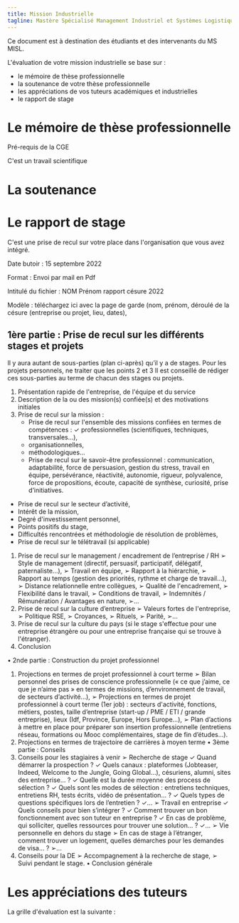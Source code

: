 ```yaml
---
title: Mission Industrielle
tagline: Mastère Spécialisé Management Industriel et Systèmes Logistiques
---
```


Ce document est à destination des étudiants et des intervenants du MS MISL.

L'évaluation de votre mission industrielle se base sur :
- le mémoire de thèse professionnelle
- la soutenance de votre thèse professionnelle
- les appréciations de vos tuteurs académiques et industrielles
- le rapport de stage

# Le mémoire de thèse professionnelle

Pré-requis de la CGE

C'est un travail scientifique

# La soutenance

# Le rapport de stage

C'est une prise de recul sur votre place dans l'organisation que vous avez intégré.

Date butoir : 15 septembre 2022

Format : Envoi par mail en Pdf

Intitulé du fichier : NOM Prénom rapport césure 2022

Modèle : téléchargez ici avec la page de garde (nom, prénom, déroulé de la césure (entreprise ou projet, lieu, dates),

## 1ère partie : Prise de recul sur les différents stages et projets
Il y aura autant de sous-parties (plan ci-après) qu’il y a de stages.
Pour les projets personnels, ne traiter que les points 2 et 3
Il est conseillé de rédiger ces sous-parties au terme de chacun des stages ou projets.
1. Présentation rapide de l'entreprise, de l'équipe et du service
2. Description de la ou des mission(s) confiée(s) et des motivations initiales
3. Prise de recul sur la mission :
   - Prise de recul sur l'ensemble des missions confiées en termes de compétences : ✓ professionnelles (scientifiques, techniques, transversales...),
   - organisationnelles,
   - méthodologiques...
   - Prise de recul sur le savoir-être professionnel :
    communication, adaptabilité, force de persuasion, gestion du stress, travail en équipe, persévérance, réactivité, autonomie, rigueur, polyvalence, force de propositions, écoute, capacité de synthèse, curiosité, prise d’initiatives.
- Prise de recul sur le secteur d’activité,
- Intérêt de la mission,
- Degré d'investissement personnel,
- Points positifs du stage,
- Difficultés rencontrées et méthodologie de résolution de problèmes,
- Prise de recul sur le télétravail (si applicable)

1. Prise de recul sur le management / encadrement de l’entreprise / RH
➢ Style de management (directif, persuasif, participatif, délégatif, paternaliste...), ➢ Travail en équipe,
➢ Rapport à la hiérarchie,
➢ Rapport au temps (gestion des priorités, rythme et charge de travail...),
➢ Distance relationnelle entre collègues,
➢ Qualité de l'encadrement,
➢ Flexibilité dans le travail,
➢ Conditions de travail,
➢ Indemnités / Rémunération / Avantages en nature,
➢...
5. Prise de recul sur la culture d’entreprise ➢ Valeurs fortes de l'entreprise,
➢ Politique RSE,
➢ Croyances,
➢ Rituels, ➢ Parité, ➢...
6. Prise de recul sur la culture du pays (si le stage s'effectue pour une entreprise étrangère ou pour une entreprise française qui se trouve à l'étranger).
7. Conclusion
              
• 2nde partie : Construction du projet professionnel
1. Projections en termes de projet professionnel à court terme
➢ Bilan personnel des prises de conscience professionnelle (« ce que j’aime, ce que je n’aime pas » en termes de missions, d’environnement de travail, de secteurs d’activité...),
➢ Projections en termes de projet professionnel à court terme (1er job) : secteurs d'activité, fonctions, métiers, postes, taille d’entreprise (start-up / PME / ETI / grande entreprise), lieux (Idf, Province, Europe, Hors Europe...),
➢ Plan d’actions à mettre en place pour préparer son insertion professionnelle (entretiens réseau, formations ou Mooc complémentaires, stage de fin d’études...).
2. Projections en termes de trajectoire de carrières à moyen terme
• 3ème partie : Conseils
1. Conseils pour les stagiaires à venir
➢ Recherche de stage
✓ Quand démarrer la prospection ?
✓ Quels canaux : plateformes (Jobteaser, Indeed, Welcome to the Jungle, Going Global...),
césuriens, alumni, sites des entreprise... ?
✓ Quelle est la durée moyenne des process de sélection ?
✓ Quels sont les modes de sélection : entretiens techniques, entretiens RH, tests écrits, vidéo de
présentation... ?
✓ Quels types de questions spécifiques lors de l’entretien ? ✓...
➢ Travail en entreprise
✓ Quels conseils pour bien s’intégrer ?
✓ Comment trouver un bon fonctionnement avec son tuteur en entreprise ?
✓ En cas de problème, qui solliciter, quelles ressources pour trouver une solution... ? ✓...
➢ Vie personnelle en dehors du stage
➢ En cas de stage à l’étranger, comment trouver un logement, quelles démarches pour les
demandes de visa... ? ➢...
2. Conseils pour la DE
➢ Accompagnement à la recherche de stage, ➢ Suivi pendant le stage.
• Conclusion générale


# Les appréciations des tuteurs

La grille d'évaluation est la suivante :


